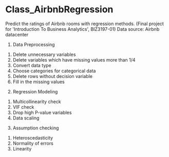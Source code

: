 # Class_AirbnbRegression
Predict the ratings of Airbnb rooms with regression methods.   (Final project for 'Introduction To Business Analytics', BIZ3197-01)
Data source: Airbnb datacenter 

1. Data Preprocessing
  1) Delete unnecessary variables
  2) Delete variables which have missing values more than 1/4
  3) Convert data type
  4) Choose categories for categorical data
  5) Delete rows without decision variable
  6) Fill in the missing values
  
2. Regression Modeling
  1) Multicollinearity check
  2) VIF check
  3) Drop high P-value variables
  4) Data scaling
  
3. Assumption checking
  1) Heteroscedasticity
  2) Normality of errors
  3) Linearity
  
